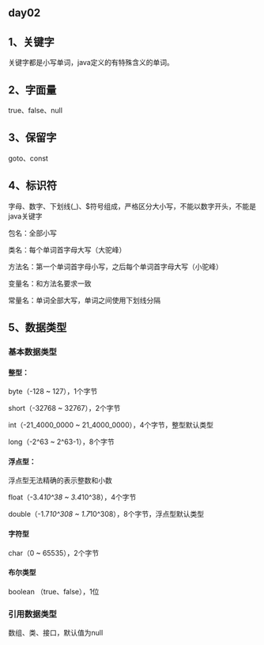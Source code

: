 ## day02

## 1、关键字

关键字都是小写单词，java定义的有特殊含义的单词。

## 2、字面量

true、false、null

## 3、保留字

goto、const

## 4、标识符

字母、数字、下划线(_)、$符号组成，严格区分大小写，不能以数字开头，不能是java关键字

包名：全部小写

类名：每个单词首字母大写（大驼峰）

方法名：第一个单词首字母小写，之后每个单词首字母大写（小驼峰）

变量名：和方法名要求一致

常量名：单词全部大写，单词之间使用下划线分隔

## 5、数据类型
### 基本数据类型

#### 整型：

byte（-128 ~ 127），1个字节

short（-32768 ~ 32767），2个字节

int（-21_4000_0000 ~ 21_4000_0000），4个字节，整型默认类型

long（-2^63 ~ 2^63-1），8个字节

#### 浮点型：

浮点型无法精确的表示整数和小数

float（-3.4*10^38 ~ 3.4*10^38），4个字节

double（-1.7*10^308 ~ 1.7*10^308），8个字节，浮点型默认类型

#### 字符型

char（0 ~ 65535），2个字节

#### 布尔类型

boolean （true、false），1位

### 引用数据类型

数组、类、接口，默认值为null

